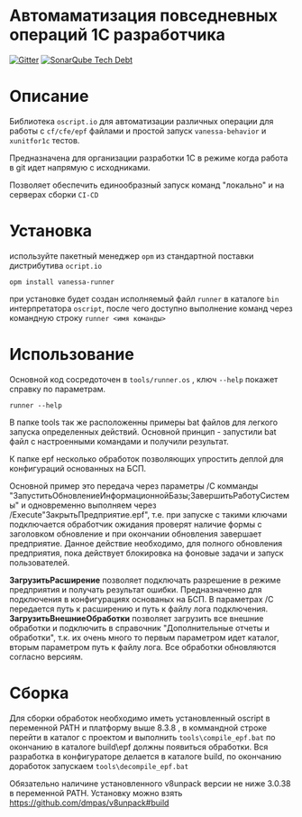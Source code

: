 Автомаматизация повседневных операций 1С разработчика
==
 
[![Gitter](https://badges.gitter.im/silverbulleters/vanessa-runner.svg)](https://gitter.im/silverbulleters/vanessa-runner?utm_source=badge&utm_medium=badge&utm_campaign=pr-badge)
[![SonarQube Tech Debt](https://img.shields.io/sonar/https/sonar.silverbulleters.org/vanessa-runner/tech_debt.svg)](https://sonar.silverbulleters.org/dashboard?id=vanessa-runner)

Описание 
===

Библиотека `oscript.io` для автоматизации различных операции для работы с `cf/cfe/epf` файлами и простой запуск `vanessa-behavior` и `xunitfor1c` тестов. 

Предназначена для организации разработки 1С в режиме когда работа в git идет напрямую с исходниками.

Позволяет обеспечить единообразный запуск команд "локально" и на серверах сборки `CI-CD`


Установка
===

используйте пакетный менеджер `opm` из стандартной поставки дистрибутива `ocript.io`

```
opm install vanessa-runner
```

при установке будет создан исполняемый файл `runner` в каталоге `bin` интерпретатора `oscript`, после чего доступно выполнение команд через командную строку `runner <имя команды>`


Использование
===

Основной код сосредоточен в `tools/runner.os` , ключ `--help` покажет справку по параметрам.

```
runner --help
``` 

В папке tools так же расположенны примеры bat файлов для легкого запуска определенных действий. 
Основной принцип - запустили bat файл с настроенными командами и получили результат.

К папке epf несколько обработок позволяющих упростить деплой для конфигураций основанных на БСП. 

Основной пример это передача через параметры /C комманды "ЗапуститьОбновлениеИнформационнойБазы;ЗавершитьРаботуСистемы" и одновременно выполняем через /Execute"ЗакрытьПредприятие.epf", т.е. при запуске с такими ключами подключается обработчик ожидания проверят наличие формы с заголовком обновление и при окончании обновления завершает предприятие. Данное действие необходимо, для полного обновления предприятия, пока действует блокировка на фоновые задачи и запуск пользователей.

**ЗагрузитьРасширение** позволяет подключать разрешение в режиме предприятия и получать результат ошибки. Предназначенно для подключения в конфигурациях основаных на БСП. В параметрах /C передается путь к расширению и путь к файлу лога подключения. 
**ЗагрузитьВнешниеОбработки** позволяет загрузить все внешние обработки и подключить в справочник "Дополнительные отчеты и обработки", т.к. их очень много то первым параметром идет каталог, вторым параметром путь к файлу лога. Все обработки обновляются согласно версиям.

Сборка
===

Для сборки обработок необходимо иметь установленный oscript в переменной PATH и платформу выше 8.3.8 , в коммандной строке перейти в каталог с проектом и выполнить ```tools\compile_epf.bat``` по окончанию в каталоге build\epf должны появиться обработки.
Вся разработка в конфигураторе делается в каталоге build, по окончанию доработок запускаем ```tools\decompile_epf.bat``` 

Обязательно наличине установленного v8unpack версии не ниже 3.0.38 в переменной PATH. Установку можно взять https://github.com/dmpas/v8unpack#build
